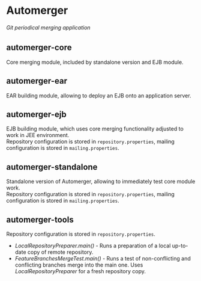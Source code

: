 # Automerger
###### Git periodical merging application

## automerger-core
Core merging module, included by standalone version and EJB module. 

## automerger-ear
EAR building module, allowing to deploy an EJB onto an application server.

## automerger-ejb
EJB building module, which uses core merging functionality adjusted to work in JEE environment.  
Repository configuration is stored in `repository.properties`, mailing configuration is stored in `mailing.properties`.

## automerger-standalone
Standalone version of Automerger, allowing to immediately test core module work.  
Repository configuration is stored in `repository.properties`, mailing configuration is stored in `mailing.properties`.

## automerger-tools
Repository configuration is stored in `repository.properties`.

* *LocalRepositoryPreparer.main()* - Runs a preparation of a local up-to-date copy of remote repository.
* *FeatureBranchesMergeTest.main()*  - Runs a test of non-conflicting and conflicting branches merge into the main one. Uses *LocalRepositoryPreparer* for a fresh repository copy.
